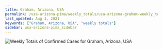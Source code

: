 ```yaml
---
title: Graham, Arizona, USA
permalink: /usa-arizona-pima/weekly_totals/usa-arizona-graham-weekly_totals.html
last_updated: Aug 1, 2021
keywords: ["Graham, Arizona, USA", "weekly totals"]
sidebar: usa-arizona-pima_sidebar
---
```


![Weekly Totals of Confirmed Cases for Graham, Arizona, USA](/covid_tracker/images/graphs/usa-arizona-graham-weekly_totals_graph.png)
